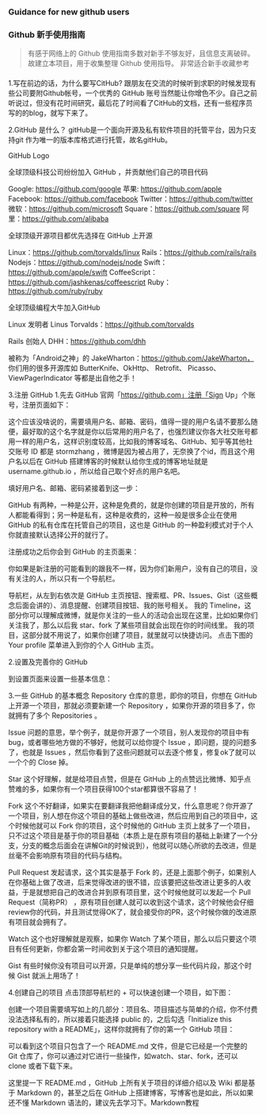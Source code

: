### Guidance for new github users
### Github 新手使用指南
> 有感于网络上的 Github 使用指南多数对新手不够友好，且信息支离破碎。故建立本项目，用于收集整理 Github 使用指导。
> 非常适合新手收藏参考

#### 

1.写在前边的话，为什么要写CitHub?
跟朋友在交流的时候听到求职的时候发现有些公司要附Github帐号，一个优秀的 GitHub 账号当然能让你增色不少。自己之前听说过，但没有花时间研究，最后花了时间看了CitHub的文档，还有一些程序员写的的blog，就写下来了。

2.GitHub 是什么？
gitHub是一个面向开源及私有软件项目的托管平台，因为只支持git 作为唯一的版本库格式进行托管，故名gitHub。

GitHub Logo

全球顶级科技公司纷纷加入 GitHub ，并贡献他们自己的项目代码

Google: https://github.com/google
苹果: https://github.com/apple
Facebook: https://github.com/facebook
Twitter：https://github.com/twitter
微软：https://github.com/microsoft
Square：https://github.com/square
阿里：https://github.com/alibaba

全球顶级开源项目都优先选择在 GitHub 上开源

Linux：https://github.com/torvalds/linux
Rails：https://github.com/rails/rails
Nodejs：https://github.com/nodejs/node
Swift：https://github.com/apple/swift
CoffeeScript：https://github.com/jashkenas/coffeescript
Ruby：https://github.com/ruby/ruby

全球顶级编程大牛加入GitHub

Linux 发明者 Linus Torvalds：https://github.com/torvalds


Rails 创始人 DHH：https://github.com/dhh


被称为「Android之神」的 JakeWharton：https://github.com/JakeWharton， 你们用的很多开源库如 ButterKnife、OkHttp、 Retrofit、 Picasso、ViewPagerIndicator 等都是出自他之手！



3.注册 GitHub
1.先去 GitHub 官网「https://github.com」注册「Sign Up」个账号，注册页面如下：


这个应该没啥说的，需要填用户名、邮箱、密码，值得一提的用户名请不要那么随便，最好取的这个名字就是你以后常用的用户名了，也强烈建议你各大社交账号都用一样的用户名，这样识别度较高，比如我的博客域名、GitHub、知乎等其他社交账号 ID 都是 stormzhang ，微博是因为被占用了，无奈换了个id，而且这个用户名以后在 GitHub 搭建博客的时候默认给你生成的博客地址就是 username.github.io ，所以给自己取个好点的用户名吧。

填好用户名、邮箱、密码紧接着到这一步：


GitHub 有两种，一种是公开，这种是免费的，就是你创建的项目是开放的，所有人都能看得到；另一种是私有，这种是收费的，这种一般是很多企业在使用 GitHub 的私有仓库在托管自己的项目，这也是 GitHub 的一种盈利模式对于个人你就直接默认选择公开的就行了。

注册成功之后你会到 GitHub 的主页面来：

你如果是新注册的可能看到的跟我不一样，因为你们新用户，没有自己的项目，没有关注的人，所以只有一个导航栏。

导航栏，从左到右依次是 GitHub 主页按钮、搜索框、PR、Issues、Gist（这些概念后面会讲的）、消息提醒、创建项目按钮、我的账号相关。
我的 Timeline，这部分你可以理解成微博，就是你关注的一些人的活动会出现在这里，比如如果你们关注我了，那么以后我 star、fork 了某些项目就会出现在你的时间线里。
我的项目，这部分就不用说了，如果你创建了项目，就里就可以快捷访问。
点击下图的 Your profile 菜单进入到你的个人 GitHub 主页。


2.设置及完善你的 GitHub

到设置页面来设置一些基本信息：


3.一些 GitHub 的基本概念
Repository
仓库的意思，即你的项目，你想在 GitHub 上开源一个项目，那就必须要新建一个 Repository ，如果你开源的项目多了，你就拥有了多个 Repositories 。

Issue
问题的意思，举个例子，就是你开源了一个项目，别人发现你的项目中有bug，或者哪些地方做的不够好，他就可以给你提个 Issue ，即问题，提的问题多了，也就是 Issues ，然后你看到了这些问题就可以去逐个修复，修复ok了就可以一个个的 Close 掉。

Star
这个好理解，就是给项目点赞，但是在 GitHub 上的点赞远比微博、知乎点赞难的多，如果你有一个项目获得100个star都算很不容易了！

Fork
这个不好翻译，如果实在要翻译我把他翻译成分叉，什么意思呢？你开源了一个项目，别人想在你这个项目的基础上做些改进，然后应用到自己的项目中，这个时候他就可以 Fork 你的项目，这个时候他的 GitHub 主页上就多了一个项目，只不过这个项目是基于你的项目基础（本质上是在原有项目的基础上新建了一个分支，分支的概念后面会在讲解Git的时候说到），他就可以随心所欲的去改进，但是丝毫不会影响原有项目的代码与结构。

Pull Request
发起请求，这个其实是基于 Fork 的，还是上面那个例子，如果别人在你基础上做了改进，后来觉得改进的很不错，应该要把这些改进让更多的人收益，于是就想把自己的改进合并到原有项目里，这个时候他就可以发起一个 Pull Request（简称PR） ，原有项目创建人就可以收到这个请求，这个时候他会仔细review你的代码，并且测试觉得OK了，就会接受你的PR，这个时候你做的改进原有项目就会拥有了。

Watch
这个也好理解就是观察，如果你 Watch 了某个项目，那么以后只要这个项目有任何更新，你都会第一时间收到关于这个项目的通知提醒。

Gist
有些时候你没有项目可以开源，只是单纯的想分享一些代码片段，那这个时候 Gist 就派上用场了！

4.创建自己的项目
点击顶部导航栏的 + 可以快速创建一个项目，如下图：


创建一个项目需要填写如上的几部分：项目名、项目描述与简单的介绍，你不付费没法选择私有的，所以接着只能选择 public 的，之后勾选「Initialize this repository with a README」，这样你就拥有了你的第一个 GitHub 项目：



可以看到这个项目只包含了一个 README.md 文件，但是它已经是一个完整的 Git 仓库了，你可以通过对它进行一些操作，如watch、star、fork，还可以 clone 或者下载下来。

这里提一下 README.md ，GitHub 上所有关于项目的详细介绍以及 Wiki 都是基于 Markdown 的，甚至之后在 GitHub 上搭建博客，写博客也是如此，所以如果还不懂 Markdown 语法的，建议先去学习下。Markdown教程
